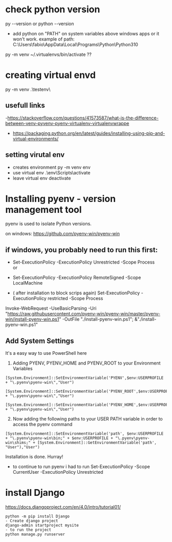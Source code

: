 # check python version
py --version or python --version

- add python on "PATH" on system variables above windows apps or it won't work.
example of path: C:\Users\fabio\AppData\Local\Programs\Python\Python310

py -m venv ~/.virtualenvs/bin/activate  ??


# creating virtual envd
py -m venv .\testenv\

## usefull links
-https://stackoverflow.com/questions/41573587/what-is-the-difference-between-venv-pyvenv-pyenv-virtualenv-virtualenvwrappe

- https://packaging.python.org/en/latest/guides/installing-using-pip-and-virtual-environments/

## setting virutal env
- creates environment
py -m venv env  
- use virtual env
.\env\Scripts\activate
- leave virtual env
deactivate




# Installing pyenv - version management tool
pyenv is used to isolate Python versions.

on windows: 
https://github.com/pyenv-win/pyenv-win

## if windows, you probably need to run this first: 
- Set-ExecutionPolicy -ExecutionPolicy Unrestricted -Scope Process  
or
- Set-ExecutionPolicy -ExecutionPolicy RemoteSigned -Scope LocalMachine

- ( after installation to block scrips again) Set-ExecutionPolicy -ExecutionPolicy restricted -Scope Process   

Invoke-WebRequest -UseBasicParsing -Uri "https://raw.githubusercontent.com/pyenv-win/pyenv-win/master/pyenv-win/install-pyenv-win.ps1" -OutFile "./install-pyenv-win.ps1"; &"./install-pyenv-win.ps1"

## **Add System Settings**

It's a easy way to use PowerShell here

1. Adding PYENV, PYENV_HOME and PYENV_ROOT to your Environment Variables

```pwsh
[System.Environment]::SetEnvironmentVariable('PYENV',$env:USERPROFILE + "\.pyenv\pyenv-win\","User")

[System.Environment]::SetEnvironmentVariable('PYENV_ROOT',$env:USERPROFILE + "\.pyenv\pyenv-win\","User")

[System.Environment]::SetEnvironmentVariable('PYENV_HOME',$env:USERPROFILE + "\.pyenv\pyenv-win\","User")
```

2. Now adding the following paths to your USER PATH variable in order to access the pyenv command

```pwsh
[System.Environment]::SetEnvironmentVariable('path', $env:USERPROFILE + "\.pyenv\pyenv-win\bin;" + $env:USERPROFILE + "\.pyenv\pyenv-win\shims;" + [System.Environment]::GetEnvironmentVariable('path', "User"),"User")
```

Installation is done. Hurray!

- to continue to run pyenv i had to run
Set-ExecutionPolicy -Scope CurrentUser -ExecutionPolicy Unrestricted



# install Django
https://docs.djangoproject.com/en/4.0/intro/tutorial01/
```pwsh
python -m pip install Django
- Create django project
django-admin startproject mysite
- to run the project
python manage.py runserver
```
